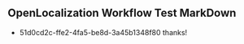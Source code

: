 ## OpenLocalization Workflow Test MarkDown
* 51d0cd2c-ffe2-4fa5-be8d-3a45b1348f80 thanks!

<!--HONumber=Aug16_HO1-->


